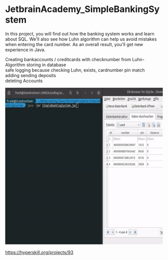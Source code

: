 # JetbrainAcademy_SimpleBankingSystem

In this project, you will find out how the banking system works and learn about SQL. We'll also see how Luhn algorithm can help us avoid mistakes when entering the card number. As an overall result, you'll get new experience in Java.  
  
Creating bankaccounts / creditcards with checknumber from Luhn-Algorithm storing in database  
safe logging because checking Luhn, exists, cardnumber pin match  
adding sending deposits  
deleting Accounts  

<img src="https://github.com/FOswald86/JetbrainAcademy_SimpleBankingSystem/blob/main/SimpleBankingSystem.gif" width="800" height="500" />  

https://hyperskill.org/projects/93  
